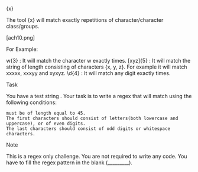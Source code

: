 {x}


The tool {x} will match exactly repetitions of character/character class/groups.

[ach10.png]

For Example:

w{3} : It will match the character w exactly times.
[xyz]{5} : It will match the string of length consisting of characters {x, y, z}. For example it will match xxxxx, xxxyy and xyxyz.
\d{4} : It will match any digit exactly times.

Task

You have a test string .
Your task is to write a regex that will match using the following conditions:

    must be of length equal to 45.
    The first characters should consist of letters(both lowercase and uppercase), or of even digits.
    The last characters should consist of odd digits or whitespace characters.

Note

This is a regex only challenge. You are not required to write any code.
You have to fill the regex pattern in the blank (_________).
